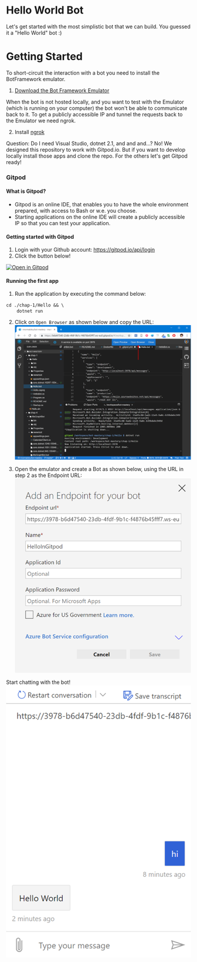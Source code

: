 # Hello World Bot

Let's get started with the most simplistic bot that we can build. You guessed it a "Hello World" bot :)

# Getting Started
To short-circuit the interaction with a bot you need to install the BotFramework emulator. 
1. [Download the Bot Framework Emulator](https://github.com/Microsoft/BotFramework-Emulator/releases)

When the bot is not hosted locally, and you want to test with the Emulator (which is running on your computer) the bot won't be able to communicate back to it. To get a publicly accessible IP and tunnel the requests back to the Emulator we need ngrok.

2. Install [ngrok](https://ngrok.com/)

Question: Do I need Visual Studio, dotnet 2.1, and and and...? No! We designed this repository to work with Gitpod.io. But if you want to develop locally install those apps and clone the repo. For the others let's get Gitpod ready!

### Gitpod
#### What is Gitpod?
* Gitpod is an online IDE, that enables you to have the whole environment prepared, with access to Bash or w.e. you choose.
* Starting applications on the online IDE will create a publicly accessible IP so that you can test your application.

#### Getting started with Gitpod
1. Login with your Github account: https://gitpod.io/api/login
2. Click the button below!

[![Open in Gitpod](https://gitpod.io/button/open-in-gitpod.svg)](https://gitpod.io/#https://github.com/orangenet/bot-mastery)

#### Running the first app
1. Run the application by executing the command below:
```
cd ./chap-1/Hello && \
    dotnet run
```
2. Click on `Open Browser` as shown below and copy the URL:
![Gitpod](./images/gitpod-generated-url.png)

3. Open the emulator and create a Bot as shown below, using the URL in step 2 as the Endpoint URL:
![Configure bot emulator](../images/configure-bot-in-emulator.png)

Start chatting with the bot!
![chatting](../images/chatting.png)
